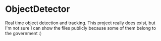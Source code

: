 # ObjectDetector
Real time object detection and tracking.
This project really does exist, but I'm not sure I can show the files publicly because some of them belong to the government :)

